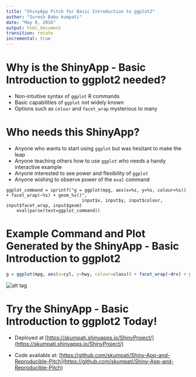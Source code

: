 ```yaml
---
title: "ShinyApp Pitch for Basic Introduction to ggplot2"
author: "Suresh Babu kumpati"
date: "May 8, 2016"
output: html_document
transition: rotate
incremental: true
---
```

Why is the ShinyApp - Basic Introduction to ggplot2 needed?
========================================================

- Non-intuitive syntax of `ggplot` R commands
- Basic capabilities of `ggplot` not widely known
- Options such as `colour` and `facet_wrap` mysterious to many

Who needs this ShinyApp?
========================================================

- Anyone who wants to start using `ggplot` but was hesitant to make the leap
- Anyone teaching others how to use `ggplot` who needs a handy interactive example
- Anyone interested to see power and flexibility of `ggplot`
- Anyone wishing to observe power of the `eval` command

```{r}
ggplot_command = sprintf("g = ggplot(mpg, aes(x=%s, y=%s, colour=%s)) + facet_wrap(~%s) + geom_%s()",
                             input$x, input$y, input$colour, input$facet_wrap, input$geom)
    eval(parse(text=ggplot_command))
```
Example Command and Plot Generated by the ShinyApp - Basic Introduction to ggplot2
========================================================

```r
g = ggplot(mpg, aes(x=cyl, y=hwy, colour=class)) + facet_wrap(~drv) + geom_point()
```

![alt tag]("https://github.com/skumpati/Shiny-App-and-Reproducible-Pitch/blob/master/Figures/unnamed-chunk-4.png")

Try the ShinyApp - Basic Introduction to ggplot2 Today!
========================================================

- Deployed at [https://skumpati.shinyapps.io/ShinyProject/](https://skumpati.shinyapps.io/ShinyProject/)

- Code available at: [https://github.com/skumpati/Shiny-App-and-Reproducible-Pitch](https://github.com/skumpati/Shiny-App-and-Reproducible-Pitch) 

